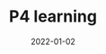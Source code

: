 ---
title: 'P4 learning'
description: '...'
date: '2022-01-02'
slug: 'p4'
image: p1.png
categories: 
    - learning
---